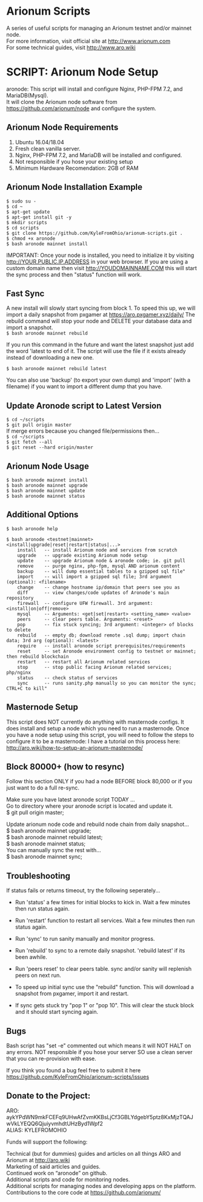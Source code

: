 # Arionum Scripts

A series of useful scripts for managing an Arionum testnet and/or mainnet node.  
For more information, visit official site at http://www.arionum.com   
For some technical guides, visit http://www.aro.wiki

# SCRIPT: Arionum Node Setup 

aronode: This script will install and configure Nginx, PHP-FPM 7.2, and MariaDB(Mysql).  
It will clone the Arionum node software from https://github.com/arionum/node and configure the system.  

## Arionum Node Requirements
1. Ubuntu 16.04/18.04  
2. Fresh clean vanilla server.  
3. Nginx, PHP-FPM 7.2, and MariaDB will be installed and configured.  
4. Not responsible if you hose your existing setup
5. Minimum Hardware Recomendation: 2GB of RAM

## Arionum Node Installation Example
`$ sudo su -`  
`$ cd ~`  
`$ apt-get update`  
`$ apt-get install git -y`  
`$ mkdir scripts`  
`$ cd scripts`  
`$ git clone https://github.com/KyleFromOhio/arionum-scripts.git .`  
`$ chmod +x aronode`  
`$ bash aronode mainnet install` 

IMPORTANT: Once your node is installed, you need to initialize it by visiting http://YOUR.PUBLIC.IP.ADDRESS in your web browser. If you are using a custom domain name then visit http://YOUDOMAINNAME.COM this will start the sync process and then "status" function will work.

## Fast Sync
A new install will slowly start syncing from block 1. To speed this up, we will import a daily snapshot from pxgamer at https://aro.pxgamer.xyz/daily/ The rebuild command will stop your node and DELETE your database data and import a snapshot.      
`$ bash aronode mainnet rebuild`   

If you run this command in the future and want the latest snapshot just add the word 'latest to end of it. The script will use the file if it exists already instead of downloading a new one.  

`$ bash aronode mainnet rebuild latest`     

You can also use 'backup' (to export your own dump) and 'import' (with a filename) if you want to import a different dump that you have.

## Update Aronode script to Latest Version
`$ cd ~/scripts`  
`$ git pull origin master`  
If merge errors because you changed file/permissions then...    
`$ cd ~/scripts`  
`$ git fetch --all`  
`$ git reset --hard origin/master`  

## Arionum Node Usage
`$ bash aronode mainnet install`  
`$ bash aronode mainnet upgrade`    
`$ bash aronode mainnet update`   
`$ bash aronode mainnet status`  

## Additional Options
`$ bash aronode help`  

`$ bash aronode <testnet|mainnet> <install|upgrade|reset|restart|status|...>`   
`    install   -- install Arionum node and services from scratch`  
`    upgrade   -- upgrade existing Arionum node setup`  
`    update    -- upgrade Arionum node & aronode code; ie. git pull`  
`    remove    -- purge nginx, php-fpm, mysql AND arionum content`  
`    backup    -- will dump essential tables to a gzipped sql file"`  
`    import    -- will import a gzipped sql file; 3rd argument (optional): <filename>`  
`    change    -- change hostname ip/domain that peers see you as`  
`    diff      -- view changes/code updates of Aronode's main repository`  
`    firewall  -- configure UFW firewall. 3rd argument: <install|on|off|remove>`  
`    mysql     -- Arguments: <get|set|restart> <setting_name> <value>`  
`    peers     -- clear peers table. Arguments: <reset>`  
`    pop       -- fix stuck syncing; 3rd argument: <integer> of blocks to delete`  
`    rebuild   -- empty db; download remote .sql dump; import chain data; 3rd arg (optional): <latest>`     
`    require   -- install aronode script prerequisites/requirements`  
`    reset     -- set Aronode environment config to testnet or mainnet; then rebuild blockchain`  
`    restart   -- restart all Arionum related services`  
`    stop      -- stop public facing Arionum related services; php/nginx`  
`    status    -- check status of services`  
`    sync      -- runs sanity.php manually so you can monitor the sync; CTRL+C to kill"`  

## Masternode Setup
This script does NOT currently do anything with masternode configs. It does install and setup a node which you need to run a masternode. Once you have a node setup using this script, you will need to follow the steps to configure it to be a masternode: I have a tutorial on this process here: http://aro.wiki/how-to-setup-an-arionum-masternode/

## Block 80000+ (how to resync)
Follow this section ONLY if you had a node BEFORE block 80,000 or if you just want to do a full re-sync. 

Make sure you have latest aronode script TODAY ...  
Go to directory where your aronode script is located and update it.  
$ git pull origin master;  

Update arionum node code and rebuild node chain from daily snapshot...  
$ bash aronode mainnet upgrade;  
$ bash aronode mainnet rebuild latest;  
$ bash aronode mainnet status;  
You can manually sync the rest with...  
$ bash aronode mainnet sync;  


## Troubleshooting
If status fails or returns timeout, try the following seperately...   
 - Run 'status' a few times for initial blocks to kick in. Wait a few minutes then run status again.   
 - Run 'restart' function to restart all services. Wait a few minutes then run status again.  
 - Run 'sync' to run sanity manually and monitor progress.  
 - Run 'rebuild' to sync to a remote daily snapshot. 'rebuild latest' if its been awhile.  
 - Run 'peers reset' to clear peers table. sync and/or sanity will replenish peers on next run.

 - To speed up initial sync use the "rebuild" function. This will download a snapshot from pxgamer, import it and restart.  
 - If sync gets stuck try "pop 1" or "pop 10". This will clear the stuck block and it should start syncing again.  

## Bugs
Bash script has "set -e" commented out which means it will NOT HALT on any errors. NOT responsible if you hose your server SO use a clean server that you can re-provision with ease.    

If you think you found a bug feel free to submit it here https://github.com/KyleFromOhio/arionum-scripts/issues  
  
## Donate to the Project:  
ARO: aykYPdWN9mkFCEFq9UHwAfZvmKKBsLjCf3GBLYdgebY5ptz8KxMjzTQAJwVkLYEQQ6QjuiyvmhdtUHzByd1Wpf2  
ALIAS: KYLEFROMOHIO  
  
Funds will support the following:  
  
Technical (but for dummies) guides and articles on all things ARO and Arionum at http://aro.wiki   
Marketing of said articles and guides.   
Continued work on “aronode” on github.   
Additional scripts and code for monitoring nodes.  
Additional scripts for managing nodes and developing apps on the platform.  
Contributions to the core code at https://github.com/arionum/  
